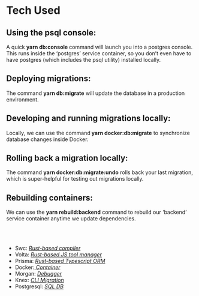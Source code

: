 # Tech Used

## Using the psql console:

A quick <b>yarn db:console </b> command will launch you into a postgres console. This runs inside the ‘postgres’ service container, so you don’t even have to have postgres (which includes the psql utility) installed locally.

## Deploying migrations:<br/>

The command <b>yarn db:migrate</b> will update the database in a production environment.

## Developing and running migrations locally:<br/>

Locally, we can use the command<b> yarn docker:db:migrate</b> to synchronize database changes inside Docker.

## Rolling back a migration locally:<br/>

The command <b>yarn docker:db:migrate:undo</b> rolls back your last migration, which is super-helpful for testing out migrations locally.

## Rebuilding containers: <br/>

We can use the <b>yarn rebuild:backend</b> command to rebuild our ‘backend’ service container anytime we update dependencies.

<br/><br/>

- Swc: <a href="https://swc.rs/"><i>Rust-based compiler </i></a>
- Volta: <a href="https://volta.sh/"><i>Rust-based JS tool manager</i></a>
- Prisma: <a href="https://www.prisma.io/"><i>Rust-based Typescript ORM</i></a>
- Docker:<a href="https://www.docker.com/products/docker-desktop/"><i> Container</i></a>
- Morgan: <a href="https://www.npmjs.com/package/morgan"><i> Debugger </i> </a>
- Knex: <a href="https://knexjs.org/guide/migrations.html#seed-cli"><i>CLI Migration </i></a>
- Postgresql: <a href="https://www.enterprisedb.com/downloads/postgres-postgresql-downloads"><i>SQL DB</i></a>
